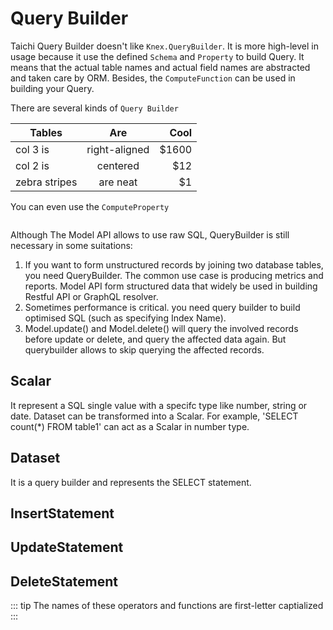 # Query Builder

Taichi Query Builder doesn't like `Knex.QueryBuilder`. It is more high-level in usage because it use the defined `Schema` and `Property` to build Query. It means that the actual table names and actual field names are abstracted and taken care by ORM. Besides, the `ComputeFunction` can be used in building your Query.


There are several kinds of `Query Builder`

| Tables        | Are           | Cool  |
| ------------- |:-------------:| -----:|
| col 3 is      | right-aligned | $1600 |
| col 2 is      | centered      |   $12 |
| zebra stripes | are neat      |    $1 |



You can even use the `ComputeProperty`

```js


```


Although The Model API allows to use raw SQL, QueryBuilder is still necessary in some suitations: 

1. If you want to form unstructured records by joining two database tables, you need QueryBuilder. The common use case is producing metrics and reports. Model API form structured data that widely be used in building Restful API or GraphQL resolver.
2. Sometimes performance is critical. you need query builder to build optimised SQL (such as specifying Index Name).
3. Model.update() and Model.delete() will query the involved records before update or delete, and query the affected data again. But querybuilder allows to skip querying the affected records.

## Scalar
It represent a SQL single value with a specifc type like number, string or date.
Dataset can be transformed into a Scalar. For example, 'SELECT count(*) FROM table1' can act as a Scalar in number type.

## Dataset
It is a query builder and represents the SELECT statement.

## InsertStatement

## UpdateStatement

## DeleteStatement


::: tip
The names of these operators and functions are first-letter captialized
:::